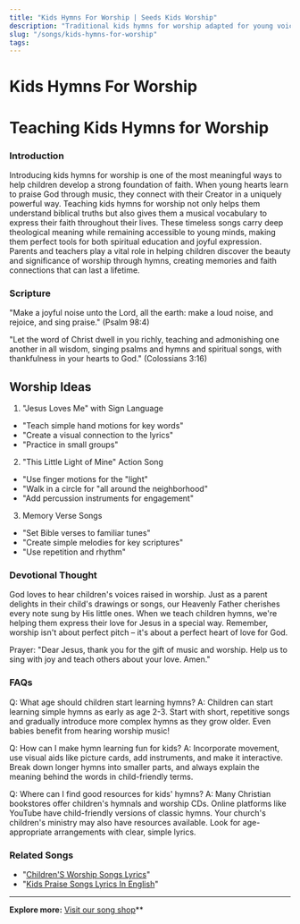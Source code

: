 ```yaml
---
title: "Kids Hymns For Worship | Seeds Kids Worship"
description: "Traditional kids hymns for worship adapted for young voices. Classic Christian music introducing children to timeless worship."
slug: "/songs/kids-hymns-for-worship"
tags:
---
```


# Kids Hymns For Worship

# Teaching Kids Hymns for Worship

### Introduction
Introducing kids hymns for worship is one of the most meaningful ways to help children develop a strong foundation of faith. When young hearts learn to praise God through music, they connect with their Creator in a uniquely powerful way. Teaching kids hymns for worship not only helps them understand biblical truths but also gives them a musical vocabulary to express their faith throughout their lives. These timeless songs carry deep theological meaning while remaining accessible to young minds, making them perfect tools for both spiritual education and joyful expression. Parents and teachers play a vital role in helping children discover the beauty and significance of worship through hymns, creating memories and faith connections that can last a lifetime.

### Scripture
"Make a joyful noise unto the Lord, all the earth: make a loud noise, and rejoice, and sing praise." (Psalm 98:4)

"Let the word of Christ dwell in you richly, teaching and admonishing one another in all wisdom, singing psalms and hymns and spiritual songs, with thankfulness in your hearts to God." (Colossians 3:16)

## Worship Ideas
1. "Jesus Loves Me" with Sign Language
- "Teach simple hand motions for key words"
- "Create a visual connection to the lyrics"
- "Practice in small groups"

2. "This Little Light of Mine" Action Song
- "Use finger motions for the "light"
- "Walk in a circle for "all around the neighborhood"
- "Add percussion instruments for engagement"

3. Memory Verse Songs
- "Set Bible verses to familiar tunes"
- "Create simple melodies for key scriptures"
- "Use repetition and rhythm"

### Devotional Thought
God loves to hear children's voices raised in worship. Just as a parent delights in their child's drawings or songs, our Heavenly Father cherishes every note sung by His little ones. When we teach children hymns, we're helping them express their love for Jesus in a special way. Remember, worship isn't about perfect pitch – it's about a perfect heart of love for God.

Prayer: "Dear Jesus, thank you for the gift of music and worship. Help us to sing with joy and teach others about your love. Amen."

### FAQs

Q: What age should children start learning hymns?
A: Children can start learning simple hymns as early as age 2-3. Start with short, repetitive songs and gradually introduce more complex hymns as they grow older. Even babies benefit from hearing worship music!

Q: How can I make hymn learning fun for kids?
A: Incorporate movement, use visual aids like picture cards, add instruments, and make it interactive. Break down longer hymns into smaller parts, and always explain the meaning behind the words in child-friendly terms.

Q: Where can I find good resources for kids' hymns?
A: Many Christian bookstores offer children's hymnals and worship CDs. Online platforms like YouTube have child-friendly versions of classic hymns. Your church's children's ministry may also have resources available. Look for age-appropriate arrangements with clear, simple lyrics.

### Related Songs

- "[Children'S Worship Songs Lyrics](/songs/children-s-worship-songs-lyrics/)"
- "[Kids Praise Songs Lyrics In English](/songs/kids-praise-songs-lyrics-in-english/)"

---

**Explore more:** [Visit our song shop](https://seedskidsworship.com/shop)**

<!-- Schema Markup -->
<script type="application/ld+json">
{
  "@context": "https://schema.org",
  "@type": "MusicRecording",
  "name": "Kids Hymns For Worship",
  "byArtist": {
    "@type": "MusicGroup",
    "name": "Seeds Kids Worship"
  },
  "isFamilyFriendly": true,
  "url": "https://seedskidsworship.com/songs/kids-hymns-for-worship/"
}
</script>